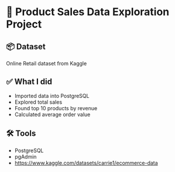 # 🛒 Product Sales Data Exploration Project

## 📦 Dataset
Online Retail dataset from Kaggle

## ✅ What I did
- Imported data into PostgreSQL
- Explored total sales
- Found top 10 products by revenue
- Calculated average order value

## 🛠 Tools
- PostgreSQL
- pgAdmin
- https://www.kaggle.com/datasets/carrie1/ecommerce-data
